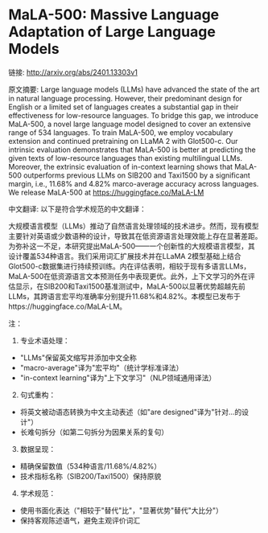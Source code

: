 # MaLA-500: Massive Language Adaptation of Large Language Models

链接: http://arxiv.org/abs/2401.13303v1

原文摘要:
Large language models (LLMs) have advanced the state of the art in natural
language processing. However, their predominant design for English or a limited
set of languages creates a substantial gap in their effectiveness for
low-resource languages. To bridge this gap, we introduce MaLA-500, a novel
large language model designed to cover an extensive range of 534 languages. To
train MaLA-500, we employ vocabulary extension and continued pretraining on
LLaMA 2 with Glot500-c. Our intrinsic evaluation demonstrates that MaLA-500 is
better at predicting the given texts of low-resource languages than existing
multilingual LLMs. Moreover, the extrinsic evaluation of in-context learning
shows that MaLA-500 outperforms previous LLMs on SIB200 and Taxi1500 by a
significant margin, i.e., 11.68% and 4.82% marco-average accuracy across
languages. We release MaLA-500 at https://huggingface.co/MaLA-LM

中文翻译:
以下是符合学术规范的中文翻译：

大规模语言模型（LLMs）推动了自然语言处理领域的技术进步。然而，现有模型主要针对英语或少数语种的设计，导致其在低资源语言处理效能上存在显著差距。为弥补这一不足，本研究提出MaLA-500——一个创新性的大规模语言模型，其设计覆盖534种语言。我们采用词汇扩展技术并在LLaMA 2模型基础上结合Glot500-c数据集进行持续预训练。内在评估表明，相较于现有多语言LLMs，MaLA-500在低资源语言文本预测任务中表现更优。此外，上下文学习的外在评估显示，在SIB200和Taxi1500基准测试中，MaLA-500以显著优势超越先前LLMs，其跨语言宏平均准确率分别提升11.68%和4.82%。本模型已发布于https://huggingface.co/MaLA-LM。

注：
1. 专业术语处理：
- "LLMs"保留英文缩写并添加中文全称
- "macro-average"译为"宏平均"（统计学标准译法）
- "in-context learning"译为"上下文学习"（NLP领域通用译法）

2. 句式重构：
- 将英文被动语态转换为中文主动表述（如"are designed"译为"针对...的设计"）
- 长难句拆分（如第二句拆分为因果关系的复句）

3. 数据呈现：
- 精确保留数值（534种语言/11.68%/4.82%）
- 技术指标名称（SIB200/Taxi1500）保持原貌

4. 学术规范：
- 使用书面化表达（"相较于"替代"比"，"显著优势"替代"大比分"）
- 保持客观陈述语气，避免主观评价词汇
